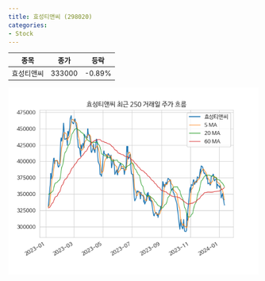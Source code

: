 ```yaml
---
title: 효성티앤씨 (298020)
categories:
- Stock
---
```


|종목|종가|등락|
|----|----|----|
|효성티앤씨|333000|-0.89%|

<!-- more -->

![298020](/assets/images/stock/298020.png)